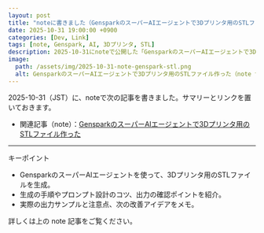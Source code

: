 ```yaml
---
layout: post
title: "noteに書きました（GensparkのスーパーAIエージェントで3Dプリンタ用のSTLファイル作った）"
date: 2025-10-31 19:00:00 +0900
categories: [Dev, Link]
tags: [note, Genspark, AI, 3Dプリンタ, STL]
description: 2025-10-31にnoteで公開した「GensparkのスーパーAIエージェントで3Dプリンタ用のSTLファイル作った」の紹介。スーパーAIエージェントを使ってSTLを生成する流れやポイントを簡単にまとめました。
image:
  path: /assets/img/2025-10-31-note-genspark-stl.png
  alt: GensparkのスーパーAIエージェントで3Dプリンタ用のSTLファイル作った（note サムネイル）
---
```


2025-10-31（JST）に、noteで次の記事を書きました。サマリーとリンクを置いておきます。

- 関連記事（note）：[GensparkのスーパーAIエージェントで3Dプリンタ用のSTLファイル作った](https://note.com/hantani/n/naa140af2a425)

---

キーポイント

- GensparkのスーパーAIエージェントを使って、3Dプリンタ用のSTLファイルを生成。
- 生成の手順やプロンプト設計のコツ、出力の確認ポイントを紹介。
- 実際の出力サンプルと注意点、次の改善アイデアをメモ。

詳しくは上の note 記事をご覧ください。

